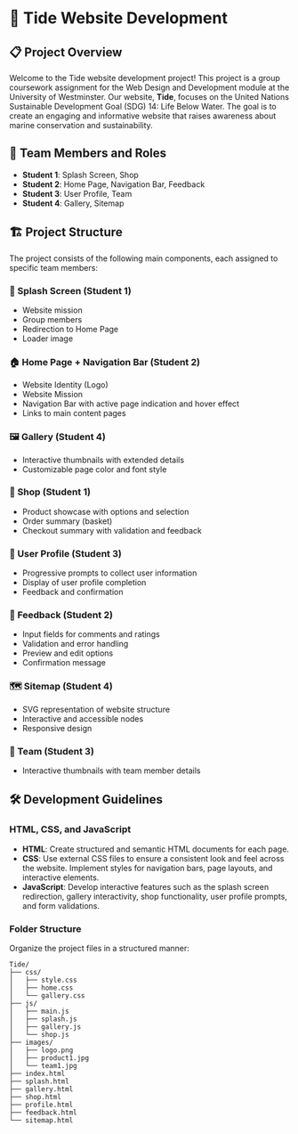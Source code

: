 # 🌊 Tide Website Development

## 📋 Project Overview

Welcome to the Tide website development project! This project is a group coursework assignment for the Web Design and Development module at the University of Westminster. Our website, **Tide**, focuses on the United Nations Sustainable Development Goal (SDG) 14: Life Below Water. The goal is to create an engaging and informative website that raises awareness about marine conservation and sustainability.

## 👥 Team Members and Roles

- **Student 1**: Splash Screen, Shop
- **Student 2**: Home Page, Navigation Bar, Feedback
- **Student 3**: User Profile, Team
- **Student 4**: Gallery, Sitemap

## 🏗️ Project Structure

The project consists of the following main components, each assigned to specific team members:

### 🌟 Splash Screen (Student 1)

- Website mission
- Group members
- Redirection to Home Page
- Loader image

### 🏠 Home Page + Navigation Bar (Student 2)

- Website Identity (Logo)
- Website Mission
- Navigation Bar with active page indication and hover effect
- Links to main content pages

### 🖼️ Gallery (Student 4)

- Interactive thumbnails with extended details
- Customizable page color and font style

### 🛒 Shop (Student 1)

- Product showcase with options and selection
- Order summary (basket)
- Checkout summary with validation and feedback

### 👤 User Profile (Student 3)

- Progressive prompts to collect user information
- Display of user profile completion
- Feedback and confirmation

### 💬 Feedback (Student 2)

- Input fields for comments and ratings
- Validation and error handling
- Preview and edit options
- Confirmation message

### 🗺️ Sitemap (Student 4)

- SVG representation of website structure
- Interactive and accessible nodes
- Responsive design

### 👥 Team (Student 3)

- Interactive thumbnails with team member details

## 🛠️ Development Guidelines

### HTML, CSS, and JavaScript

- **HTML**: Create structured and semantic HTML documents for each page.
- **CSS**: Use external CSS files to ensure a consistent look and feel across the website. Implement styles for navigation bars, page layouts, and interactive elements.
- **JavaScript**: Develop interactive features such as the splash screen redirection, gallery interactivity, shop functionality, user profile prompts, and form validations.

### Folder Structure

Organize the project files in a structured manner:

```plaintext
Tide/
├── css/
│   ├── style.css
│   ├── home.css
│   └── gallery.css
├── js/
│   ├── main.js
│   ├── splash.js
│   ├── gallery.js
│   └── shop.js
├── images/
│   ├── logo.png
│   ├── product1.jpg
│   └── team1.jpg
├── index.html
├── splash.html
├── gallery.html
├── shop.html
├── profile.html
├── feedback.html
└── sitemap.html

